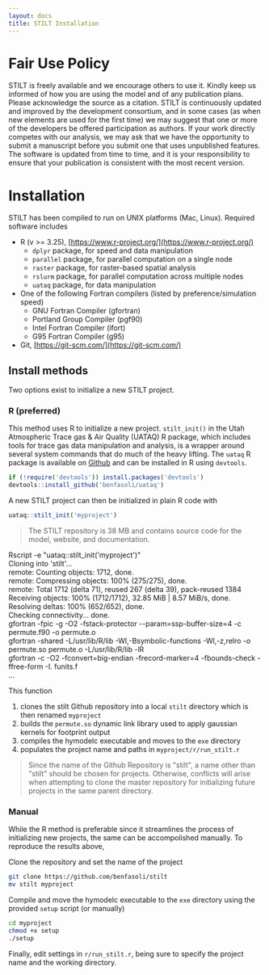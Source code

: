 ```yaml
---
layout: docs
title: STILT Installation
---
```


# Fair Use Policy

STILT is freely available and we encourage others to use it. Kindly keep us informed of how you are using the model and of any publication plans. Please acknowledge the source as a citation. STILT is continuously updated and improved by the development consortium, and in some cases \(as when new elements are used for the first time\) we may suggest that one or more of the developers be offered participation as authors. If your work directly competes with our analysis, we may ask that we have the opportunity to submit a manuscript before you submit one that uses unpublished features. The software is updated from time to time, and it is your responsibility to ensure that your publication is consistent with the most recent version.

# Installation

STILT has been compiled to run on UNIX platforms \(Mac, Linux\). Required software includes

* R \(v &gt;= 3.25\), [https://www.r-project.org/](https://www.r-project.org/)
  * `dplyr` package, for speed and data manipulation
  * `parallel` package, for parallel computation on a single node
  * `raster` package, for raster-based spatial analysis
  * `rslurm` package, for parallel computation across multiple nodes
  * `uataq` package, for data manipulation
* One of the following Fortran compilers (listed by preference/simulation speed)
  * GNU Fortran Compiler \(gfortran\)
  * Portland Group Compiler \(pgf90\)
  * Intel Fortran Compiler \(ifort\)
  * G95 Fortran Compiler \(g95\)
* Git, [https://git-scm.com/](https://git-scm.com/)

## Install methods

Two options exist to initialize a new STILT project.

### R \(preferred\)

This method uses R to initialize a new project. `stilt_init()` in the Utah Atmospheric Trace gas & Air Quality \(UATAQ\) R package, which includes tools for trace gas data manipulation and analysis, is a wrapper around several system commands that do much of the heavy lifting. The `uataq` R package is available on [Github](https://github.com/benfasoli/uataq/) and can be installed in R using `devtools`.

```r
if (!require('devtools')) install.packages('devtools')
devtools::install_github('benfasoli/uataq')
```

A new STILT project can then be initialized in plain R code with

```r
uataq::stilt_init('myproject')
```

> The STILT repository is 38 MB and contains source code for the model, website, and documentation.

<div class="terminal">
  <div class="terminal-osx-button"></div>
  <div class="terminal-osx-button"></div>
  <div class="terminal-osx-button"></div>
  <div class="terminal-command">
    Rscript -e "uataq::stilt_init('myproject')"
  </div>
  <div class="terminal-return">
    Cloning into 'stilt'...<br>
    remote: Counting objects: 1712, done.<br>
    remote: Compressing objects: 100% (275/275), done.<br>
    remote: Total 1712 (delta 71), reused 267 (delta 39), pack-reused 1384<br>
    Receiving objects: 100% (1712/1712), 32.85 MiB | 8.57 MiB/s, done.<br>
    Resolving deltas: 100% (652/652), done.<br>
    Checking connectivity... done.<br>
    gfortran  -fpic -g -O2 -fstack-protector --param=ssp-buffer-size=4  -c  permute.f90 -o permute.o<br>
    gfortran -shared -L/usr/lib/R/lib -Wl,-Bsymbolic-functions -Wl,-z,relro -o permute.so permute.o -L/usr/lib/R/lib -lR<br>
    gfortran -c -O2 -fconvert=big-endian -frecord-marker=4 -fbounds-check -ffree-form -I. funits.f<br>
    ...    
  </div>
</div>

This function  
1. clones the stilt Github repository into a local `stilt` directory which is then renamed `myproject`  
2. builds the `permute.so` dynamic link library used to apply gaussian kernels for footprint output  
3. compiles the hymodelc executable and moves to the `exe` directory  
4. populates the project name and paths in `myproject/r/run_stilt.r`

> Since the name of the Github Repository is "stilt", a name other than "stilt" should be chosen for projects. Otherwise, conflicts will arise when attempting to clone the master repository for initializing future projects in the same parent directory.

### Manual

While the R method is preferable since it streamlines the process of initializing new projects, the same can be accompolished manually. To reproduce the results above,

Clone the repository and set the name of the project

```bash
git clone https://github.com/benfasoli/stilt
mv stilt myproject
```

Compile and move the hymodelc executable to the `exe` directory using the provided `setup` script \(or manually\)

```bash
cd myproject
chmod +x setup
./setup
```

Finally, edit settings in `r/run_stilt.r`, being sure to specify the project name  and the working directory.
